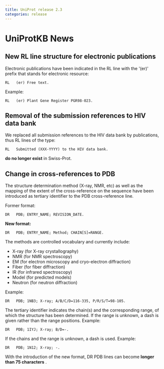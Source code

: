 ```yaml
---
title: UniProt release 2.3
categories: release
---
```


# UniProtKB News

## New RL line structure for electronic publications

Electronic publications have been indicated in the RL line with the '(er)' prefix that stands for electronic resource:

    RL   (er) Free text.

Example:

    RL   (er) Plant Gene Register PGR98-023.

## Removal of the submission references to HIV data bank

We replaced all submission references to the HIV data bank by publications, thus RL lines of the type:

    RL   Submitted (XXX-YYYY) to the HIV data bank.

**do no longer exist** in Swiss-Prot.

## Change in cross-references to PDB

The structure determination method (X-ray, NMR, etc) as well as the mapping of the extent of the cross-reference on the sequence have been introduced as tertiary identifier to the PDB cross-reference line.

Former format:

    DR   PDB; ENTRY_NAME; REVISION_DATE.

**New format:**

    DR   PDB; ENTRY_NAME; Method; CHAIN[S]=RANGE.

The methods are controlled vocabulary and currently include:

-   X-ray (for X-ray crystallography)
-   NMR (for NMR spectroscopy)
-   EM (for electron microscopy and cryo-electron diffraction)
-   Fiber (for fiber diffraction)
-   IR (for infrared spectroscopy)
-   Model (for predicted models)
-   Neutron (for neutron diffraction)

Example:

    DR   PDB; 1NB3; X-ray; A/B/C/D=116-335, P/R/S/T=98-105.

The tertiary identifier indicates the chain(s) and the corresponding range, of which the structure has been determined. If the range is unknown, a dash is given rather than the range positions. Example:

    DR   PDB; 1IYJ; X-ray; B/D=-.

If the chains and the range is unknown, a dash is used. Example:

    DR   PDB; 1N12; X-ray; -.

With the introduction of the new format, DR PDB lines can become **longer than 75 characters** .
